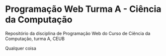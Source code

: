 # Programação Web Turma A - Ciência da Computação
Repositório da disciplina de Programação Web do Curso de Ciência da Computação, turma A, CEUB

Qualquer coisa
